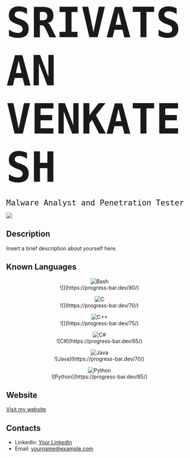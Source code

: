 # <span style="font-family: 'VT323', monospace; font-size: 4em;">SRIVATSAN VENKATESH</span>
<span style="font-family: 'VT323', monospace; font-size: 1.5em;">Malware Analyst and Penetration Tester</span>


![](https://github.com/T-cube2512/T-cube2512/blob/main/sku11.gif)


## Description
<p>Insert a brief description about yourself here.</p>

## Known Languages
<p align="center">
  <img src="https://img.shields.io/badge/Bash-4EAA25?style=for-the-badge&logo=gnu-bash&logoColor=white" alt="Bash" /><br />
  ![](https://progress-bar.dev/80/) <!-- Change percentage as needed -->
</p>
<p align="center">
  <img src="https://img.shields.io/badge/C-A8B9CC?style=for-the-badge&logo=c&logoColor=white" alt="C" /><br />
  ![](https://progress-bar.dev/70/)
</p>
<p align="center">
  <img src="https://img.shields.io/badge/C++-00599C?style=for-the-badge&logo=c%2B%2B&logoColor=white" alt="C++" /><br />
  ![](https://progress-bar.dev/75/)
</p>
<p align="center">
  <img src="https://img.shields.io/badge/C%23-239120?style=for-the-badge&logo=c-sharp&logoColor=white" alt="C#" /><br />
  ![C#](https://progress-bar.dev/65/)
</p>
<p align="center">
  <img src="https://img.shields.io/badge/Java-007396?style=for-the-badge&logo=java&logoColor=white" alt="Java" /><br />
  ![Java](https://progress-bar.dev/70/)
</p>
<p align="center">
  <img src="https://img.shields.io/badge/Python-3776AB?style=for-the-badge&logo=python&logoColor=white" alt="Python" /><br />
  ![Python](https://progress-bar.dev/85/)
</p>

## Website
[Visit my website](http://www.dummywebsite.com)

## Contacts
- LinkedIn: [Your LinkedIn](https://www.linkedin.com/in/yourprofile)
- Email: yourname@example.com